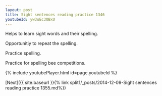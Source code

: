 ```yaml
---
layout: post
title: Sight sentences reading practice 1346
youtubeId: yw3uEc3OBxU
---
```

 
 
Helps to learn sight words and their spelling.

Opportunitiy to repeat the spelling. 

Practice spelling. 
 
Practice for spelling bee competitions. 
 
{% include youtubePlayer.html id=page.youtubeId %}
 
 

[Next]({{ site.baseurl }}{% link  split1/_posts/2014-12-09-Sight sentences reading practice 1355.md%})
 
